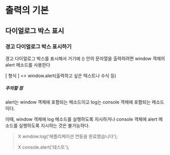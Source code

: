 # 출력의 기본

## 다이얼로그 박스 표시

### 경고 다이얼로그 박스 표시하기

경고 다이얼로그 박스를 표시해서 거기에 () 안의 문자열을 출력하려면 window 객체의 alert 메소드를 사용한다

[ 형식 ] => window.alert(출력하고 싶은 텍스트나 수식 등)

##### 주의할 점

alert는 window 객체에 포함되는 메소드이고 log는 console 객체에 포함되는 메소드이다.

이때, window 객체에 log 메소드를 실행하도록 지시하거나 console 객체에 alert 메소드를 실행하도록 지시하는 것은 불가능하다. 

> X window.log('애플리케이션 연동을 완료했습니다');
>
> X console.alert('테스트');






